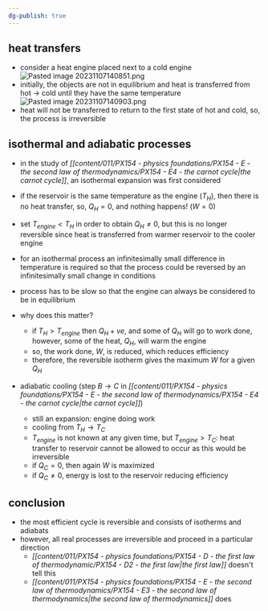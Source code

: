 ```yaml
---
dg-publish: true
---
```


## heat transfers
- consider a heat engine placed next to a cold engine
![Pasted image 20231107140851.png](/img/user/pics/Pasted%20image%2020231107140851.png)
- initially, the objects are not in equilibrium and heat is transferred from hot $\to$ cold until they have the same temperature
![Pasted image 20231107140903.png](/img/user/pics/Pasted%20image%2020231107140903.png)
- heat will not be transferred to return to the first state of hot and cold, so, the process is irreversible
## isothermal and adiabatic processes
- in the study of *[[content/011/PX154 - physics foundations/PX154 - E - the second law of thermodynamics/PX154 - E4 - the carnot cycle\|the carnot cycle]]*, an isothermal expansion was first considered
- if the reservoir is the same temperature as the engine ($T_H$), then there is no heat transfer, so, $Q_{H}=0$, and nothing happens! ($W=0$)
- set $T_{engine}<T_{H}$ in order to obtain $Q_{H}\neq 0$, but this is no longer reversible since heat is transferred from warmer reservoir to the cooler engine
- for an isothermal process an infinitesimally small difference in temperature is required so that the process could be reversed by an infinitesimally small change in conditions
- process has to be slow so that the engine can always be considered to be in equilibrium

- why does this matter?
	- if $T_{H}>T_{engine}$ then $Q_{H}+ve$, and some of $Q_H$ will go to work done, however, some of the heat, $Q_{H}$, will warm the engine
	- so, the work done, $W$, is reduced, which reduces efficiency
	- therefore, the reversible isotherm gives the maximum $W$ for a given $Q_{H}$

- adiabatic cooling (step $B\to C$ in *[[content/011/PX154 - physics foundations/PX154 - E - the second law of thermodynamics/PX154 - E4 - the carnot cycle\|the carnot cycle]]*)
	- still an expansion: engine doing work
	- cooling from $T_{H}\to T_{C}$
	- $T_{engine}$ is not known at any given time, but $T_{engine}>T_{C}:$ heat transfer to reservoir cannot be allowed to occur as this would be irreversible
	- if $Q_{C}=0$, then again $W$ is maximized
	- if $Q_{C}\neq0$, energy is lost to the reservoir reducing efficiency
## conclusion
- the most efficient cycle is reversible and consists of isotherms and adiabats
- however, all real processes are irreversible and proceed in a particular direction
	- *[[content/011/PX154 - physics foundations/PX154 - D - the first law of thermodynamic/PX154 - D2 - the first law\|the first law]]* doesn't tell this
	- *[[content/011/PX154 - physics foundations/PX154 - E - the second law of thermodynamics/PX154 - E3 - the second law of thermodynamics\|the second law of thermodynamics]]* does
